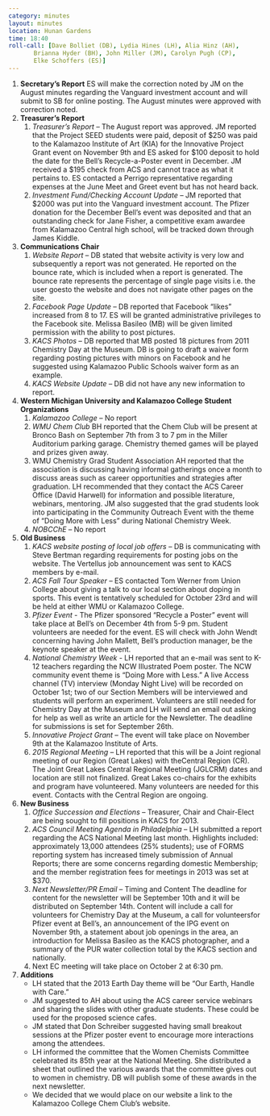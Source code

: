 ```yaml
---
category: minutes
layout: minutes
location: Hunan Gardens
time: 18:40
roll-call: [Dave Bolliet (DB), Lydia Hines (LH), Alia Hinz (AH),
	   Brianna Hyder (BH), John Miller (JM), Carolyn Pugh (CP),
	   Elke Schoffers (ES)]
---
```


1. **Secretary’s Report**
ES will make the correction noted by JM on the August minutes regarding the Vanguard 
investment account and will submit to SB for online posting. The August minutes were approved
with correction noted.
2. **Treasurer’s Report**
   1. *Treasurer’s Report* – The August report was approved. JM reported that the Project SEED 
students were paid, deposit of $250 was paid to the Kalamazoo Institute of Art (KIA) for the 
Innovative Project Grant event on November 9th and ES asked for $100 deposit to hold the date for 
the Bell’s Recycle-a-Poster event in December. JM received a $195 check from ACS and cannot 
trace as what it pertains to. ES contacted a Perrigo representative regarding expenses at the June 
Meet and Greet event but has not heard back.
   2. *Investment Fund/Checking Account Update* – JM reported that $2000 was put into the 
Vanguard investment account. The Pfizer donation for the December Bell’s event was deposited 
and that an outstanding check for Jane Fisher, a competitive exam awardee from Kalamazoo 
Central high school, will be tracked down through James Kiddle.
3. **Communications Chair**
   1. *Website Report* – DB stated that website activity is very low and subsequently a report was not 
generated. He reported on the bounce rate, which is included when a report is generated. The 
bounce rate represents the percentage of single page visits i.e. the user goesto the website and does 
not navigate other pages on the site.
   2. *Facebook Page Update* – DB reported that Facebook “likes” increased from 8 to 17. ES will be 
granted administrative privileges to the Facebook site. Melissa Basileo (MB) will be given limited 
permission with the ability to post pictures.
   3. *KACS Photos* – DB reported that MB posted 18 pictures from 2011 Chemistry Day at the 
Museum. DB is going to draft a waiver form regarding posting pictures with minors on Facebook 
and he suggested using Kalamazoo Public Schools waiver form as an example.
   4. *KACS Website Update* – DB did not have any new information to report.
4. **Western Michigan University and Kalamazoo College Student Organizations**
   1. *Kalamazoo College* – No report
   2. *WMU Chem Club*
BH reported that the Chem Club will be present at Bronco Bash on September 7th from 3 to 7 pm 
in the Miller Auditorium parking garage. Chemistry themed games will be played and prizes 
given away.
   3. WMU Chemistry Grad Student Association
AH reported that the association is discussing having informal gatherings once a month to discuss 
areas such as career opportunities and strategies after graduation. LH recommended that they 
contact the ACS Career Office (David Harwell) for information and possible literature, webinars, 
mentoring. JM also suggested that the grad students look into participating in the Community 
Outreach Event with the theme of “Doing More with Less” during National Chemistry Week.
   4. *NOBCChE* – No report
5. **Old Business**
   1. *KACS website posting of local job offers* – DB is communicating with Steve Bertman 
regarding requirements for posting jobs on the website. The Vertellus job announcement was sent 
to KACS members by e-mail.
   2. *ACS Fall Tour Speaker* – ES contacted Tom Werner from Union College about giving a talk to 
our local section about doping in sports. This event is tentatively scheduled for October 23rd and 
will be held at either WMU or Kalamazoo College.
   3. *Pfizer Event* - The Pfizer sponsored “Recycle a Poster” event will take place at Bell’s on December 4th from 5-9 pm. Student volunteers are needed for the event. ES will check with John Wendt concerning having John Mallett, Bell’s production manager, be the keynote speaker at the event.
   4. *National Chemistry Week* - LH reported that an e-mail was sent to K-12 teachers regarding the NCW Illustrated Poem poster. The NCW community event theme is “Doing More with Less.” A live Access channel (TV) interview (Monday Night Live) will be recorded on October 1st; two of our Section Members will be interviewed and students will perform an experiment. Volunteers are still needed for Chemistry Day at the Museum and LH will send an email out asking for help as well as write an article for the Newsletter. The deadline for submissions is set for September 26th.
   5. *Innovative Project Grant* – The event will take place on November 9th at the Kalamazoo Institute of Arts.
   6. *2015 Regional Meeting* – LH reported that this will be a Joint regional meeting of our Region (Great Lakes) with theCentral Region (CR). The Joint Great Lakes Central Regional Meeting (JGLCRM) dates and location are still not finalized. Great Lakes co-chairs for the exhibits and program have volunteered. Many volunteers are needed for this event. Contacts with the Central Region are ongoing.
6. **New Business**
   1. *Office Succession and Elections* – Treasurer, Chair and Chair-Elect are being sought to fill positions in KACS for 2013.
   2. *ACS Council Meeting Agenda in Philadelphia* – LH submitted a report regarding the ACS National Meeting last month. Highlights included: approximately 13,000 attendees (25% students); use of FORMS reporting system has increased timely submission of Annual Reports; there are some concerns regarding domestic Membership; and the member registration fees for meetings in 2013 was set at $370.
   3. *Next Newsletter/PR Email* – Timing and Content
The deadline for content for the newsletter will be September 10th and it will be distributed on September 14th. Content will include a call for volunteers for Chemistry Day at the Museum, a call for volunteersfor Pfizer event at Bell’s, an announcement of the IPG event on November 9th, a statement about job openings in the area, an introduction for Melissa Basileo as the KACS photographer, and a summary of the PUR water collection total by the KACS section and nationally.
   4. Next EC meeting will take place on October 2 at 6:30 pm.
7. **Additions**
   - LH stated that the 2013 Earth Day theme will be “Our Earth, Handle with Care.”
   - JM suggested to AH about using the ACS career service webinars and sharing the slides with other graduate students. These could be used for the proposed science cafes.
   - JM stated that Don Schreiber suggested having small breakout sessions at the Pfizer poster event to encourage more interactions among the attendees.
   - LH informed the committee that the Women Chemists Committee celebrated its 85th year at the National Meeting. She distributed a sheet that outlined the various awards that the committee gives out to women in chemistry. DB will publish some of these awards in the next newsletter.
   - We decided that we would place on our website a link to the Kalamazoo College Chem Club’s website.